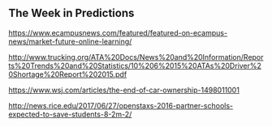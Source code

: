 ## The Week in Predictions

https://www.ecampusnews.com/featured/featured-on-ecampus-news/market-future-online-learning/

http://www.trucking.org/ATA%20Docs/News%20and%20Information/Reports%20Trends%20and%20Statistics/10%206%2015%20ATAs%20Driver%20Shortage%20Report%202015.pdf

https://www.wsj.com/articles/the-end-of-car-ownership-1498011001

http://news.rice.edu/2017/06/27/openstaxs-2016-partner-schools-expected-to-save-students-8-2m-2/
